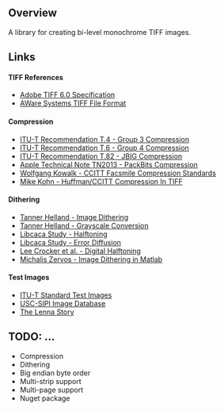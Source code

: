 ## Overview

A library for creating bi-level monochrome TIFF images.

## Links

#### TIFF References

* [Adobe TIFF 6.0 Specification](http://partners.adobe.com/public/developer/tiff/index.html)
* [AWare Systems TIFF File Format](http://www.awaresystems.be/imaging/tiff.html)

#### Compression

* [ITU-T Recommendation T.4 - Group 3 Compression](http://www.itu.int/rec/T-REC-T.4/en)
* [ITU-T Recommendation T.6 - Group 4 Compression](http://www.itu.int/rec/T-REC-T.4/en)
* [ITU-T Recommendation T.82 - JBIG Compression](http://www.itu.int/rec/T-REC-T.82/en)
* [Apple Technical Note TN2013 - PackBits Compression](http://web.archive.org/web/20080705155158/http://developer.apple.com/technotes/tn/tn1023.html)
* [Wolfgang Kowalk - CCITT Facsmile Compression Standards](http://einstein.informatik.uni-oldenburg.de/rechnernetze/fax.htm)
* [Mike Kohn - Huffman/CCITT Compression In TIFF](http://www.mikekohn.net/file_formats/tiff.php)

#### Dithering

* [Tanner Helland - Image Dithering](http://www.tannerhelland.com/4660/dithering-eleven-algorithms-source-code/)
* [Tanner Helland - Grayscale Conversion](http://www.tannerhelland.com/3643/grayscale-image-algorithm-vb6/)
* [Libcaca Study - Halftoning](http://caca.zoy.org/wiki/libcaca/study/2)
* [Libcaca Study - Error Diffusion](http://caca.zoy.org/wiki/libcaca/study/3)
* [Lee Crocker et al. - Digital Halftoning](http://www.efg2.com/Lab/Library/ImageProcessing/DHALF.TXT)
* [Michalis Zervos - Image Dithering in Matlab](http://michal.is/projects/image-dithering-in-matlab/)

#### Test Images

* [ITU-T Standard Test Images](https://www.itu.int/net/itu-t/sigdb/genimage/Tseries-g.htm)
* [USC-SIPI Image Database](http://sipi.usc.edu/database/database.php)
* [The Lenna Story](http://www.cs.cmu.edu/~chuck/lennapg/lenna.shtml)

## TODO: ...

* Compression
* Dithering
* Big endian byte order
* Multi-strip support
* Multi-page support
* Nuget package
